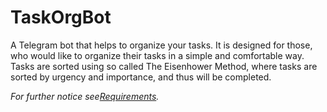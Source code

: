# TaskOrgBot
A Telegram bot that helps to organize your tasks. It is designed for those, who would like to organize their tasks in a simple and comfortable way. Tasks are sorted using so called The Eisenhower Method, where tasks are sorted by urgency and importance, and thus will be completed.

_For further notice see[Requirements](https://github.com/corvustristis/TaskOrgBot/blob/master/Requirements.pdf)._